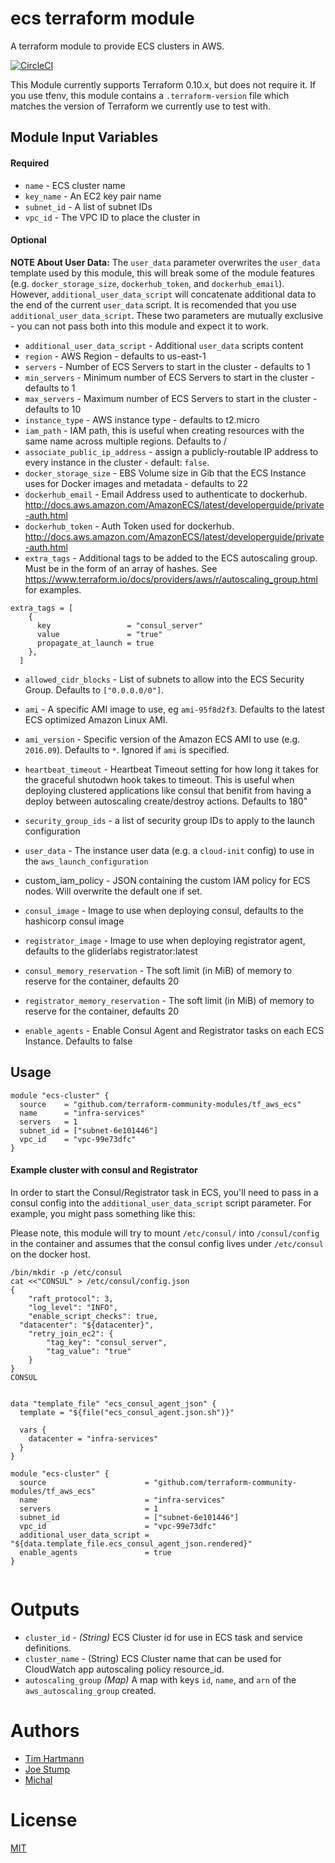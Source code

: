 ecs terraform module
===========

A terraform module to provide ECS clusters in AWS.

[![CircleCI](https://circleci.com/gh/terraform-community-modules/tf_aws_ecs.svg?style=svg)](https://circleci.com/gh/terraform-community-modules/tf_aws_ecs)


This Module currently supports Terraform 0.10.x, but does not require it. If you use tfenv, this module contains a `.terraform-version` file which matches the version of Terraform we currently use to test with.


Module Input Variables
----------------------
#### Required
- `name` - ECS cluster name
- `key_name` - An EC2 key pair name
- `subnet_id` - A list of subnet IDs
- `vpc_id` - The VPC ID to place the cluster in

#### Optional

**NOTE About User Data:** The `user_data` parameter overwrites the `user_data` template used by this module, this will break some of the module features (e.g. `docker_storage_size`, `dockerhub_token`, and `dockerhub_email`). However, `additional_user_data_script` will concatenate additional data to the end of the current `user_data` script. It is recomended that you use `additional_user_data_script`. These two parameters are mutually exclusive - you can not pass both into this module and expect it to work.

- `additional_user_data_script` - Additional `user_data` scripts content
- `region` - AWS Region - defaults to us-east-1
- `servers`  - Number of ECS Servers to start in the cluster - defaults to 1
- `min_servers`  - Minimum number of ECS Servers to start in the cluster - defaults to 1
- `max_servers`  - Maximum number of ECS Servers to start in the cluster - defaults to 10
- `instance_type` - AWS instance type - defaults to t2.micro
- `iam_path` - IAM path, this is useful when creating resources with the same name across multiple regions. Defaults to /
- `associate_public_ip_address` - assign a publicly-routable IP address to every instance in the cluster - default: `false`.
- `docker_storage_size` - EBS Volume size in Gib that the ECS Instance uses for Docker images and metadata - defaults to 22
- `dockerhub_email` - Email Address used to authenticate to dockerhub. http://docs.aws.amazon.com/AmazonECS/latest/developerguide/private-auth.html
- `dockerhub_token` - Auth Token used for dockerhub. http://docs.aws.amazon.com/AmazonECS/latest/developerguide/private-auth.html
- `extra_tags` - Additional tags to be added to the ECS autoscaling group. Must be in the form of an array of hashes. See https://www.terraform.io/docs/providers/aws/r/autoscaling_group.html for examples.
```
extra_tags = [
    {
      key                 = "consul_server"
      value               = "true"
      propagate_at_launch = true
    },
  ]
```
- `allowed_cidr_blocks` - List of subnets to allow into the ECS Security Group. Defaults to `["0.0.0.0/0"]`.
- `ami` - A specific AMI image to use, eg `ami-95f8d2f3`. Defaults to the latest ECS optimized Amazon Linux AMI.
- `ami_version` - Specific version of the Amazon ECS AMI to use (e.g. `2016.09`). Defaults to `*`. Ignored if `ami` is specified.
- `heartbeat_timeout` - Heartbeat Timeout setting for how long it takes for the graceful shutodwn hook takes to timeout. This is useful when deploying clustered applications like consul that benifit from having a deploy between autoscaling create/destroy actions. Defaults to 180"
- `security_group_ids` - a list of security group IDs to apply to the launch configuration
- `user_data` - The instance user data (e.g. a `cloud-init` config) to use in the `aws_launch_configuration`
-  custom_iam_policy -  JSON containing the custom IAM policy for ECS nodes. Will overwrite the default one if set.

- `consul_image` - Image to use when deploying consul, defaults to the hashicorp consul image
- `registrator_image` - Image to use when deploying registrator agent, defaults to the gliderlabs registrator:latest
- `consul_memory_reservation` - The soft limit (in MiB) of memory to reserve for the container, defaults 20
- `registrator_memory_reservation` - The soft limit (in MiB) of memory to reserve for the container, defaults 20
- `enable_agents` - Enable Consul Agent and Registrator tasks on each ECS Instance. Defaults to false

Usage
-----

```hcl
module "ecs-cluster" {
  source    = "github.com/terraform-community-modules/tf_aws_ecs"
  name      = "infra-services"
  servers   = 1
  subnet_id = ["subnet-6e101446"]
  vpc_id    = "vpc-99e73dfc"
}

```

#### Example cluster with consul and Registrator

In order to start the Consul/Registrator task in ECS, you'll need to pass in a consul config into the `additional_user_data_script` script parameter.  For example, you might pass something like this:

Please note, this module will try to mount `/etc/consul/` into `/consul/config` in the container and assumes that the consul config lives under `/etc/consul` on the docker host.  

```Shell
/bin/mkdir -p /etc/consul
cat <<"CONSUL" > /etc/consul/config.json
{
	"raft_protocol": 3,
	"log_level": "INFO",
	"enable_script_checks": true,
  "datacenter": "${datacenter}",
	"retry_join_ec2": {
		"tag_key": "consul_server",
		"tag_value": "true"
	}
}
CONSUL
```


```hcl

data "template_file" "ecs_consul_agent_json" {
  template = "${file("ecs_consul_agent.json.sh")}"

  vars {
    datacenter = "infra-services"
  }
}

module "ecs-cluster" {
  source                      = "github.com/terraform-community-modules/tf_aws_ecs"
  name                        = "infra-services"
  servers                     = 1
  subnet_id                   = ["subnet-6e101446"]
  vpc_id                      = "vpc-99e73dfc"
  additional_user_data_script = "${data.template_file.ecs_consul_agent_json.rendered}"
  enable_agents               = true
}


```


Outputs
=======

- `cluster_id` - _(String)_ ECS Cluster id for use in ECS task and service definitions.
- `cluster_name` - (String) ECS Cluster name that can be used for CloudWatch app autoscaling policy resource_id.
- `autoscaling_group` _(Map)_ A map with keys `id`, `name`, and `arn` of the `aws_autoscaling_group` created.  

Authors
=======

* [Tim Hartmann](https://github.com/tfhartmann)
* [Joe Stump](https://github.com/joestump)
* [Michal](https://github.com/mbolek)

License
=======

[MIT](LICENSE)
